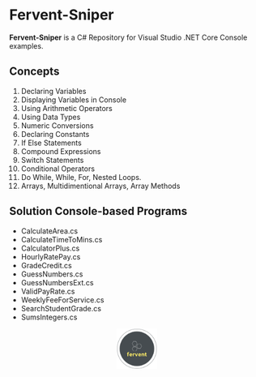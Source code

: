 # Fervent-Sniper

**Fervent-Sniper** is a C# Repository for Visual Studio .NET Core Console examples.

## Concepts

1. Declaring Variables
2. Displaying Variables in Console
3. Using Arithmetic Operators
4. Using Data Types
5. Numeric Conversions
6. Declaring Constants
7. If Else Statements
8. Compound Expressions
9. Switch Statements
10. Conditional Operators
11. Do While, While, For, Nested Loops.
12. Arrays, Multidimentional Arrays, Array Methods

## Solution Console-based Programs

* CalculateArea.cs
* CalculateTimeToMins.cs
* CalculatorPlus.cs
* HourlyRatePay.cs
* GradeCredit.cs
* GuessNumbers.cs
* GuessNumbersExt.cs
* ValidPayRate.cs
* WeeklyFeeForService.cs
* SearchStudentGrade.cs
* SumsIntegers.cs

<p align="middle">
  <img width="80" height="80" src=icon.png>
</p>
